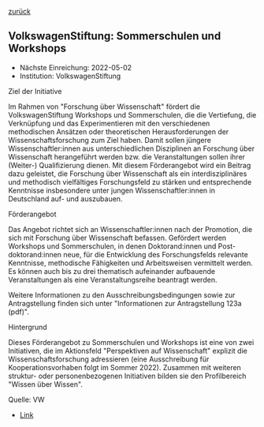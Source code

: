[zurück](/funding/)

## VolkswagenStiftung: Sommerschulen und Workshops

* Nächste Einreichung: 2022-05-02
* Institution: VolkswagenStiftung

Ziel der Initiative

Im Rahmen von "Forschung über Wissenschaft" fördert die VolkswagenStiftung Workshops und Sommerschulen, die die Vertiefung, die Verknüpfung und das Experimentieren mit den verschiedenen methodischen Ansätzen oder theoretischen Herausforderungen der Wissenschaftsforschung zum Ziel haben. Damit sollen jüngere Wissenschaftler:innen aus unterschiedlichen Disziplinen an Forschung über Wissenschaft herangeführt werden bzw. die Veranstaltungen sollen ihrer (Weiter-) Qualifizierung dienen. Mit diesem Förderangebot wird ein Beitrag dazu geleistet, die Forschung über Wissenschaft als ein interdisziplinäres und methodisch vielfältiges Forschungsfeld zu stärken und entsprechende Kenntnisse insbesondere unter jungen Wissenschaftler:innen in Deutschland auf- und auszubauen.

Förderangebot

Das Angebot richtet sich an Wissenschaftler:innen nach der Promotion, die sich mit Forschung über Wissenschaft befassen. Gefördert werden Workshops und Sommerschulen, in denen Doktorand:innen und Post-doktorand:innen neue, für die Entwicklung des Forschungsfelds relevante Kenntnisse, methodische Fähigkeiten und Arbeitsweisen vermittelt werden. Es können auch bis zu drei thematisch aufeinander aufbauende Veranstaltungen als eine Veranstaltungsreihe beantragt werden.

Weitere Informationen zu den Ausschreibungsbedingungen sowie zur Antragstellung finden sich unter "Informationen zur Antragstellung 123a (pdf)".

Hintergrund

Dieses Förderangebot zu Sommerschulen und Workshops ist eine von zwei Initiativen, die im Aktionsfeld "Perspektiven auf Wissenschaft" explizit die Wissenschaftsforschung adressieren (eine Ausschreibung für Kooperationsvorhaben folgt im Sommer 2022). Zusammen mit weiteren struktur- oder personenbezogenen Initiativen bilden sie den Profilbereich "Wissen über Wissen". 

Quelle: VW

* [Link](https://www.volkswagenstiftung.de/unsere-foerderung/unser-foerderangebot-im-ueberblick/forschung-ueber-wissenschaft-sommerschulen-und-workshops)